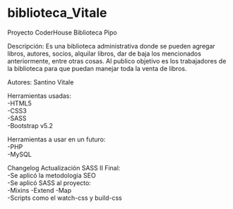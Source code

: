 # biblioteca_Vitale
Proyecto CoderHouse Biblioteca Pipo

Descripción:
Es una biblioteca administrativa donde se pueden agregar libros, autores, socios, alquilar libros, dar de baja los mencionados anteriormente, entre otras cosas. Al publico objetivo es los trabajadores de la biblioteca para que puedan manejar toda la venta de libros.

Autores: Santino Vitale

Herramientas usadas:<br>
-HTML5<br>
-CSS3<br>
-SASS<br>
-Bootstrap v5.2

Herramientas a usar en un futuro:<br>
-PHP<br>
-MySQL

Changelog Actualización SASS II Final:<br>
-Se aplicó la metodologia SEO<br>
-Se aplicó SASS al proyecto:<br>
    -Mixins
    -Extend
    -Map<br>
    -Scripts como el watch-css y build-css
